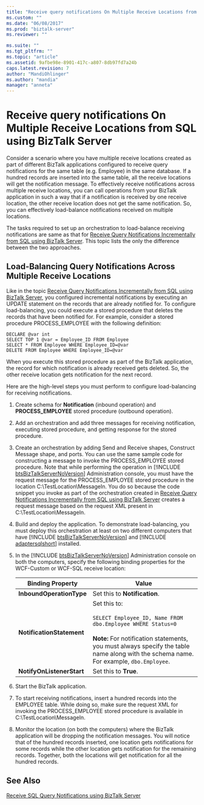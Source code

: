 ```yaml
---
title: "Receive query notifications On Multiple Receive Locations from SQL using BizTalk Server | Microsoft Docs"
ms.custom: ""
ms.date: "06/08/2017"
ms.prod: "biztalk-server"
ms.reviewer: ""

ms.suite: ""
ms.tgt_pltfrm: ""
ms.topic: "article"
ms.assetid: 9afbe98e-8901-417c-a807-8db97fd7a24b
caps.latest.revision: 7
author: "MandiOhlinger"
ms.author: "mandia"
manager: "anneta"
---
```

# Receive query notifications On Multiple Receive Locations from SQL using BizTalk Server
Consider a scenario where you have multiple receive locations created as part of different BizTalk applications configured to receive query notifications for the same table (e.g. Employee) in the same database. If a hundred records are inserted into the same table, all the receive locations will get the notification message. To effectively receive notifications across multiple receive locations, you can call operations from your BizTalk application in such a way that if a notification is received by one receive location, the other receive location does not get the same notification. So, you can effectively load-balance notifications received on multiple locations.  

 The tasks required to set up an orchestration to load-balance receiving notifications are same as that for [Receive Query Notifications Incrementally from SQL using BizTalk Server](../../adapters-and-accelerators/adapter-sql/receive-query-notifications-incrementally-from-sql-using-biztalk-server.md). This topic lists the only the difference between the two approaches.  

## Load-Balancing Query Notifications Across Multiple Receive Locations  
 Like in the topic [Receive Query Notifications Incrementally from SQL using BizTalk Server](../../adapters-and-accelerators/adapter-sql/receive-query-notifications-incrementally-from-sql-using-biztalk-server.md), you configured incremental notifications by executing an UPDATE statement on the records that are already notified for. To configure load-balancing, you could execute a stored procedure that deletes the records that have been notified for. For example, consider a stored procedure PROCESS_EMPLOYEE with the following definition:  

```  
DECLARE @var int  
SELECT TOP 1 @var = Employee_ID FROM Employee  
SELECT * FROM Employee WHERE Employee_ID=@var  
DELETE FROM Employee WHERE Employee_ID=@var  
```  

 When you execute this stored procedure as part of the BizTalk application, the record for which notification is already received gets deleted. So, the other receive location gets notification for the next record.  

 Here are the high-level steps you must perform to configure load-balancing for receiving notifications.  

1. Create schema for **Notification** (inbound operation) and **PROCESS_EMPLOYEE** stored procedure (outbound operation).  

2. Add an orchestration and add three messages for receiving notification, executing stored procedure, and getting response for the stored procedure.  

3. Create an orchestration by adding Send and Receive shapes, Construct Message shape, and ports. You can use the same sample code for constructing a message to invoke the PROCESS_EMPLOYEE stored procedure. Note that while performing the operation in [!INCLUDE [btsBizTalkServerNoVersion](../../includes/btsbiztalkservernoversion-md.md)] Administration console, you must have the request message for the PROCESS_EMPLOYEE stored procedure in the location C:\TestLocation\MessageIn. You do so because the code snippet you invoke as part of the orchestration created in [Receive Query Notifications Incrementally from SQL using BizTalk Server](../../adapters-and-accelerators/adapter-sql/receive-query-notifications-incrementally-from-sql-using-biztalk-server.md) creates a request message based on the request XML present in C:\TestLocation\MessageIn.  

4. Build and deploy the application. To demonstrate load-balancing, you must deploy this orchestration at least on two different computers that have [!INCLUDE [btsBizTalkServerNoVersion](../../includes/btsbiztalkservernoversion-md.md)] and [!INCLUDE [adaptersqlshort](../../includes/adaptersqlshort-md.md)] installed.  

5. In the [!INCLUDE [btsBizTalkServerNoVersion](../../includes/btsbiztalkservernoversion-md.md)] Administration console on both the computers, specify the following binding properties for the WCF-Custom or WCF-SQL receive location:  


   |            Binding Property            |                                                                                                                        Value                                                                                                                         |
   |----------------------------------------|------------------------------------------------------------------------------------------------------------------------------------------------------------------------------------------------------------------------------------------------------|
   | <strong>InboundOperationType</strong>  |                                                                                                      Set this to <strong>Notification</strong>.                                                                                                      |
   | <strong>NotificationStatement</strong> | Set this to:<br /><br /> `SELECT Employee_ID, Name FROM dbo.Employee WHERE Status=0`<br /><br /> <strong>Note:</strong> For notification statements, you must always specify the table name along with the schema name. For example, `dbo.Employee`. |
   | <strong>NotifyOnListenerStart</strong> |                                                                                                          Set this to <strong>True</strong>.                                                                                                          |


6. Start the BizTalk application.  

7. To start receiving notifications, insert a hundred records into the EMPLOYEE table. While doing so, make sure the request XML for invoking the PROCESS_EMPLOYEE stored procedure is available in C:\TestLocation\MessageIn.  

8. Monitor the location (on both the computers) where the BizTalk application will be dropping the notification messages. You will notice that of the hundred records inserted, one location gets notifications for some records while the other location gets notification for the remaining records. Together, both the locations will get notification for all the hundred records.  

## See Also  
 [Receive SQL Query Notifications using BizTalk Server](../../adapters-and-accelerators/adapter-sql/receive-sql-query-notifications-using-biztalk-server.md)